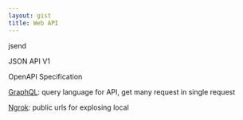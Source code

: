 ```yaml
---
layout: gist
title: Web API
---
```


<!-- FIXME -->

jsend

JSON API V1

OpenAPI Specification

[GraphQL](https://graphql.org/): query language for API, get many request in single request

[Ngrok](https://ngrok.com/): public urls for explosing local 
